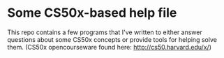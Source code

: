 # Some CS50x-based help file

This repo contains a few programs that I've written to either answer questions about some CS50x concepts or provide tools for helping solve them.   (CS50x opencourseware found here:  http://cs50.harvard.edu/x/)
